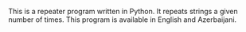 This is a repeater program written in Python. It repeats strings a given number of times. This program is available in English and Azerbaijani. 
